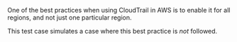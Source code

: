 One of the best practices when using CloudTrail in AWS is
to enable it for all regions, and not just one particular region.

This test case simulates a case where this best practice is _not_ followed.
